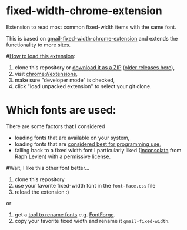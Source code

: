 # fixed-width-chrome-extension

Extension to read most common fixed-width items with the same font.

This is based on [gmail-fixed-width-chrome-extension](https://github.com/dnozay/gmail-fixed-width-chrome-extension) and extends the functionality to more sites.

#[How to load this extension](http://developer.chrome.com/extensions/getstarted.html#unpacked):

1.  clone this repository or [download it as a ZIP](https://github.com/dnozay/fixed-width-chrome-extension/archive/master.zip) ([older releases here](https://github.com/dnozay/fixed-width-chrome-extension/releases)),
1.  visit [chrome://extensions](chrome://extensions),
1.  make sure "developer mode" is checked,
1.  click "load unpacked extension" to select your git clone.

# Which fonts are used:
There are some factors that I considered

- loading fonts that are available on your system,
- loading fonts that are [considered best for programming use](http://www.slant.co/topics/67/~what-are-the-best-programming-fonts),
- falling back to a fixed width font I particularly liked ([Inconsolata](http://www.google.com/fonts/specimen/Inconsolata) from Raph Levien) with a permissive license.

#Wait, I like this other font better...

1. clone this repository
1. use your favorite fixed-width font in the `font-face.css` file
1. reload the extension :)

or

1. get a [tool to rename fonts](http://superuser.com/questions/120593/change-ttf-font-name)
e.g. [FontForge](http://fontforge.org/).
1. copy your favorite fixed width and rename it `gmail-fixed-width`.